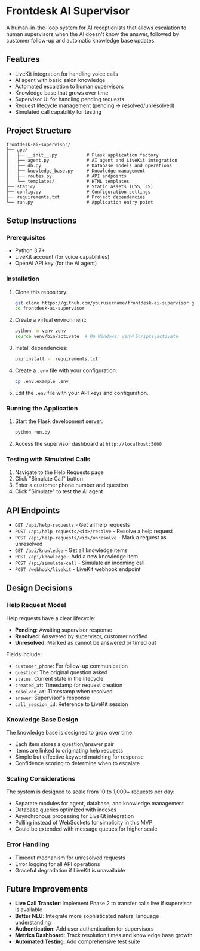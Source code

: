# Frontdesk AI Supervisor

A human-in-the-loop system for AI receptionists that allows escalation to human supervisors when the AI doesn't know the answer, followed by customer follow-up and automatic knowledge base updates.

## Features

- LiveKit integration for handling voice calls
- AI agent with basic salon knowledge
- Automated escalation to human supervisors
- Knowledge base that grows over time
- Supervisor UI for handling pending requests
- Request lifecycle management (pending → resolved/unresolved)
- Simulated call capability for testing

## Project Structure

```
frontdesk-ai-supervisor/
├── app/
│   ├── __init__.py           # Flask application factory
│   ├── agent.py              # AI agent and LiveKit integration
│   ├── db.py                 # Database models and operations
│   ├── knowledge_base.py     # Knowledge management
│   ├── routes.py             # API endpoints
│   └── templates/            # HTML templates
├── static/                   # Static assets (CSS, JS)
├── config.py                 # Configuration settings
├── requirements.txt          # Project dependencies
└── run.py                    # Application entry point
```

## Setup Instructions

### Prerequisites

- Python 3.7+
- LiveKit account (for voice capabilities)
- OpenAI API key (for the AI agent)

### Installation

1. Clone this repository:
   ```bash
   git clone https://github.com/yourusername/frontdesk-ai-supervisor.git
   cd frontdesk-ai-supervisor
   ```

2. Create a virtual environment:
   ```bash
   python -m venv venv
   source venv/bin/activate  # On Windows: venv\Scripts\activate
   ```

3. Install dependencies:
   ```bash
   pip install -r requirements.txt
   ```

4. Create a `.env` file with your configuration:
   ```bash
   cp .env.example .env
   ```

5. Edit the `.env` file with your API keys and configuration.

### Running the Application

1. Start the Flask development server:
   ```bash
   python run.py
   ```

2. Access the supervisor dashboard at `http://localhost:5000`

### Testing with Simulated Calls

1. Navigate to the Help Requests page
2. Click "Simulate Call" button
3. Enter a customer phone number and question
4. Click "Simulate" to test the AI agent

## API Endpoints

- `GET /api/help-requests` - Get all help requests
- `POST /api/help-requests/<id>/resolve` - Resolve a help request
- `POST /api/help-requests/<id>/unresolve` - Mark a request as unresolved
- `GET /api/knowledge` - Get all knowledge items
- `POST /api/knowledge` - Add a new knowledge item
- `POST /api/simulate-call` - Simulate an incoming call
- `POST /webhook/livekit` - LiveKit webhook endpoint

## Design Decisions

### Help Request Model

Help requests have a clear lifecycle:
- **Pending**: Awaiting supervisor response
- **Resolved**: Answered by supervisor, customer notified
- **Unresolved**: Marked as cannot be answered or timed out

Fields include:
- `customer_phone`: For follow-up communication
- `question`: The original question asked
- `status`: Current state in the lifecycle
- `created_at`: Timestamp for request creation
- `resolved_at`: Timestamp when resolved
- `answer`: Supervisor's response
- `call_session_id`: Reference to LiveKit session

### Knowledge Base Design

The knowledge base is designed to grow over time:
- Each item stores a question/answer pair
- Items are linked to originating help requests
- Simple but effective keyword matching for response
- Confidence scoring to determine when to escalate

### Scaling Considerations

The system is designed to scale from 10 to 1,000+ requests per day:
- Separate modules for agent, database, and knowledge management
- Database queries optimized with indexes
- Asynchronous processing for LiveKit integration
- Polling instead of WebSockets for simplicity in this MVP
- Could be extended with message queues for higher scale

### Error Handling

- Timeout mechanism for unresolved requests
- Error logging for all API operations
- Graceful degradation if LiveKit is unavailable

## Future Improvements

- **Live Call Transfer**: Implement Phase 2 to transfer calls live if supervisor is available
- **Better NLU**: Integrate more sophisticated natural language understanding
- **Authentication**: Add user authentication for supervisors
- **Metrics Dashboard**: Track resolution times and knowledge base growth
- **Automated Testing**: Add comprehensive test suite